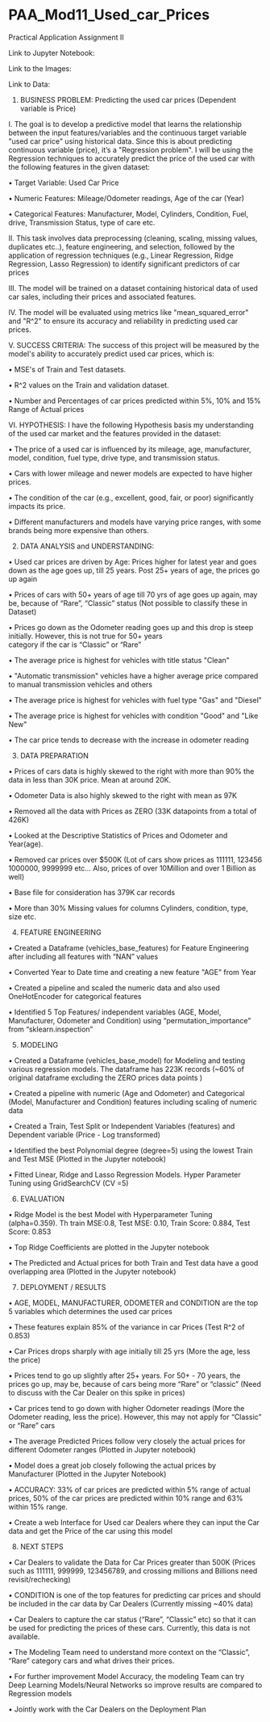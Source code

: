 # PAA_Mod11_Used_car_Prices

Practical Application Assignment II

Link to Jupyter Notebook:

Link to the Images:

Link to Data: 

1. BUSINESS PROBLEM: Predicting the used car prices (Dependent variable is Price)

I.	The goal is to develop a predictive model that learns the relationship between the input features/variables and the continuous target variable "used car price" using historical data. Since this is about predicting continuous variable (price), it’s a "Regression problem". I will be using the Regression techniques to accurately predict the price of the used car with the following features in the given dataset:

•	Target Variable: Used Car Price

•	Numeric Features: Mileage/Odometer readings, Age of the car (Year)

•	Categorical Features: Manufacturer, Model, Cylinders, Condition, Fuel, drive, Transmission Status, type of care etc.

II.	This task involves data preprocessing (cleaning, scaling, missing values, duplicates etc..), feature engineering, and selection, followed by the application of regression techniques (e.g., Linear Regression, Ridge Regression, Lasso Regression) to identify significant predictors of car prices

III. The model will be trained on a dataset containing historical data of used car sales, including their prices and associated features.

IV.	The model will be evaluated using metrics like "mean_squared_error" and "R^2" to ensure its accuracy and reliability in predicting used car prices.

V.	SUCCESS CRITERIA: The success of this project will be measured by the model's ability to accurately predict used car prices, which is:

•	MSE's of Train and Test datasets.

•	R^2 values on the Train and validation dataset.

•	Number and Percentages of car prices predicted within 5%, 10% and 15% Range of Actual prices

VI.	HYPOTHESIS: I have the following Hypothesis basis my understanding of the used car market and the features provided in the dataset:

•	The price of a used car is influenced by its mileage, age, manufacturer, model, condition, fuel type, drive type, and transmission status.

•	Cars with lower mileage and newer models are expected to have higher prices.

•	The condition of the car (e.g., excellent, good, fair, or poor) significantly impacts its price.

•	Different manufacturers and models have varying price ranges, with some brands being more expensive than others.

2.	DATA ANALYSIS and UNDERSTANDING:

•	Used car prices are driven by Age: Prices higher for latest year and goes down as the age goes up, till 25 years. Post 25+ years 
of age, the prices go up again

•	Prices of cars with 50+ years of age till 70 yrs of age goes up again, may be, because of “Rare”, “Classic” status (Not possible   to classify these in Dataset)

•	Prices go down as the Odometer reading goes up and this drop is steep initially. However, this is not true for 50+ years    
  category if the car is “Classic” or “Rare”

•	The average price is highest for vehicles with title status "Clean"

•	"Automatic transmission" vehicles have a higher average price compared to manual transmission vehicles and others

•	The average price is highest for vehicles with fuel type "Gas" and "Diesel"

•	The average price is highest for vehicles with condition "Good" and "Like New"

•	The car price tends to decrease with the increase in odometer reading

3.	DATA PREPARATION

•	Prices of cars data is highly skewed to the right with more than 90% the data in less than 30K price. Mean at around 20K. 

•	Odometer Data is also highly skewed to the right with mean as 97K 

•	Removed all the data with Prices as ZERO (33K datapoints from a total of 426K)

•	Looked at the Descriptive Statistics of Prices and Odometer and Year(age).

•	Removed car prices over $500K (Lot of cars show prices as 111111, 123456 1000000, 9999999 etc… Also, prices of over 10Million      and over 1 Billion as well)

•	Base file for consideration has 379K car records

•	More than 30% Missing values for columns Cylinders, condition, type, size etc.

4.	FEATURE ENGINEERING

•	Created a Dataframe (vehicles_base_features) for Feature Engineering after including all features with “NAN” values

•	Converted Year to Date time and creating a new feature "AGE" from Year 

•	Created a pipeline and scaled the numeric data and also used OneHotEncoder for categorical features

•	Identified 5 Top Features/ independent variables (AGE, Model, Manufacturer, Odometer and Condition) using                          “permutation_importance” from “sklearn.inspection” 

5.	MODELING

•	Created a Dataframe (vehicles_base_model) for Modeling and testing various regression models. The dataframe has 223K records       (~60% of original dataframe excluding the ZERO prices data points ) 

•	Created a pipeline with numeric (Age and Odometer) and Categorical (Model, Manufacturer and Condition) features including          scaling of numeric data

•	Created a Train, Test Split or Independent Variables (features) and Dependent variable (Price - Log transformed) 

•	Identified the best Polynomial degree (degree=5) using the lowest Train and Test MSE (Plotted in the Jupyter notebook) 

•	Fitted Linear, Ridge and Lasso Regression Models. Hyper Parameter Tuning using GridSearchCV (CV =5) 

6.	EVALUATION

•	Ridge Model is the best Model with Hyperparameter Tuning (alpha=0.359). Th train MSE:0.8, Test MSE: 0.10, Train Score: 0.884,      Test Score: 0.853

•	Top Ridge Coefficients are plotted in the Jupyter notebook

•	The Predicted and Actual prices for both Train and Test data have a good overlapping area (Plotted in the Jupyter notebook)

7.	DEPLOYMENT / RESULTS

•	AGE, MODEL, MANUFACTURER, ODOMETER and CONDITION are the top 5 variables which determines the used car prices

•	These features explain 85% of the variance in car Prices (Test R^2 of 0.853) 

•	Car Prices drops sharply with age initially till 25 yrs (More the age, less the price) 

•	Prices tend to go up slightly after 25+ years. For 50+ - 70 years, the prices go up, may be, because of cars being more “Rare”     or “classic” (Need to discuss with the Car Dealer on this spike in prices) 

•	Car prices tend to go down with higher Odometer readings (More the Odometer reading, less the price). However, this may not        apply for “Classic” or “Rare” cars

•	The average Predicted Prices follow very closely the actual prices for different Odometer ranges (Plotted in Jupyter notebook) 

•	Model does a great job closely following the actual prices by Manufacturer (Plotted in the Jupyter Notebook) 

•	ACCURACY: 33% of car prices are predicted within 5% range of actual prices, 50% of the car prices are predicted within 10% range   and 63% within 15% range.

•	Create a web Interface for Used car Dealers where they can input the Car data and get the Price of the car using this model

8.	NEXT STEPS

•	Car Dealers to validate the Data for Car Prices greater than 500K (Prices such as 111111, 999999, 123456789, and crossing          millions and Billions need revisit/rechecking) 

•	CONDITION is one of the top features for predicting car prices and should be included in the car data by Car Dealers (Currently    missing ~40% data) 

•	Car Dealers to capture the car status (“Rare”, “Classic” etc) so that it can be used for predicting the prices of these cars.      Currently, this data is not available.

•	The Modeling Team need to understand more context on the “Classic”, “Rare” category cars and what drives their prices.

•	For further improvement Model Accuracy, the modeling Team can try Deep Learning Models/Neural Networks so improve results are      compared to Regression models

•	Jointly work with the Car Dealers on the Deployment Plan
